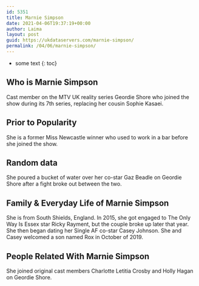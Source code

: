 ```yaml
---
id: 5351
title: Marnie Simpson
date: 2021-04-06T19:37:19+00:00
author: Laima
layout: post
guid: https://ukdataservers.com/marnie-simpson/
permalink: /04/06/marnie-simpson/
---
```


* some text
{: toc}


## Who is Marnie Simpson
                  
                  
                  
Cast member on the MTV UK reality series Geordie Shore who joined the show during its 7th series, replacing her cousin Sophie Kasaei. 
                  
              
            
              
            
                
                
                
## Prior to Popularity
                  
                  
                  
She is a former Miss Newcastle winner who used to work in a bar before she joined the show. 
                  
              
            
              
            
                
                
                
## Random data
                  
                  
                  
She poured a bucket of water over her co-star Gaz Beadle on Geordie Shore after a fight broke out between the two. 
                  
              
            
              
            
                
                
                
## Family & Everyday Life of Marnie Simpson
                  
                  
                  
She is from South Shields, England. In 2015, she got engaged to The Only Way Is Essex star Ricky Rayment, but the couple broke up later that year. She then began dating her Single AF co-star Casey Johnson. She and Casey welcomed a son named Rox in October of 2019. 
                  
              
            
              
            
                
                
                
## People Related With Marnie Simpson
                  
                  
                  
She joined original cast members Charlotte Letitia Crosby and Holly Hagan on Geordie Shore.  
                  
              
            
              
            
                
              
            
              
              
            
            
              
            
          
          
          